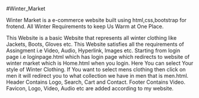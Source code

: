 #Winter_Market

Winter Market is a e-commerce website built using html,css,bootstrap for frotend. All Winter Requirements to keep Us Warm at One Place.

This Website is a basic Website that represents all winter clothing like Jackets, Boots, Gloves etc. This Website satisfies all the requirements of Assingment i.e Video, Audio, Hyperlink, Images etc. Starting from login page i.e loginpage.html which has login page which redirects to website of winter market which is Home.html when you login. Here You can select Your style of Winter Clothing. If You want to select mens clothing then click on men it will redirect you to what collection we have in men that is men.html.
Header Contains Logo, Search, Cart and Contact.
Footer Contains Video.
Favicon, Logo, Video, Audio etc are added according to my website.
